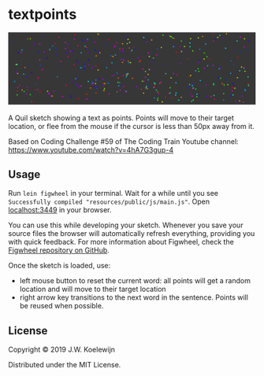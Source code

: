 # textpoints

![example](nice-day.gif)

A Quil sketch showing a text as points. Points will move to their target location, or flee
from the mouse if the cursor is less than 50px away from it.

Based on Coding Challenge #59 of The Coding Train Youtube channel: 
https://www.youtube.com/watch?v=4hA7G3gup-4

## Usage

Run `lein figwheel` in your terminal. Wait for a while until you see `Successfully compiled "resources/public/js/main.js"`. Open [localhost:3449](http://localhost:3449) in your browser.

You can use this while developing your sketch. Whenever you save your source files the browser will automatically refresh everything, providing you with quick feedback. For more information about Figwheel, check the [Figwheel repository on GitHub](https://github.com/bhauman/lein-figwheel).

Once the sketch is loaded, use:

- left mouse button to reset the current word: all points will get a random location and will move to their target location
- right arrow key transitions to the next word in the sentence. Points will be reused when possible.

## License

Copyright © 2019 J.W. Koelewijn

Distributed under the MIT License.
